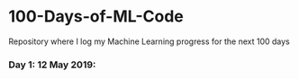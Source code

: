 # 100-Days-of-ML-Code
Repository where I log my Machine Learning progress for the next 100 days

### Day 1: 12 May 2019:

